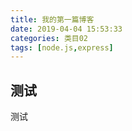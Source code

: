 ```yaml
---
title: 我的第一篇博客
date: 2019-04-04 15:53:33
categories: 类目02
tags: [node.js,express]
---
```

## 测试

测试
